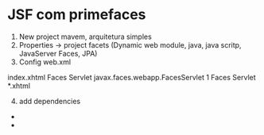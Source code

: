 # JSF com primefaces

 1. New project mavem,  arquitetura simples
 2.  Properties ->  project facets (Dynamic web module, java, java scritp, JavaServer Faces, JPA)
 3. Config web.xml 
  <welcome-file-list>
  	<welcome-file>index.xhtml</welcome-file>
  </welcome-file-list>
  <servlet>
    <servlet-name>Faces Servlet</servlet-name>
    <servlet-class>javax.faces.webapp.FacesServlet</servlet-class>
    <load-on-startup>1</load-on-startup>
  </servlet>
  <servlet-mapping>
    <servlet-name>Faces Servlet</servlet-name>
    <url-pattern>*.xhtml</url-pattern>
  </servlet-mapping>
  
 4.  add dependencies
 - <!-- https://mvnrepository.com/artifact/com.sun.faces/jsf-impl -->
 - <!-- https://mvnrepository.com/artifact/com.sun.faces/jsf-api -->